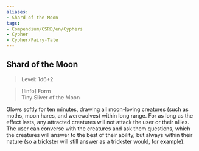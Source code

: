 ```yaml
---
aliases:
- Shard of the Moon
tags:
- Compendium/CSRD/en/Cyphers
- Cypher
- Cypher/Fairy-Tale
---
```


  
## Shard of the Moon  
>Level: 1d6+2  
  
>[!info] Form  
>Tiny Sliver of the Moon
  
Glows softly for ten minutes, drawing all moon-loving creatures (such as moths, moon hares, and werewolves) within long range. For as long as the effect lasts, any attracted creatures will not attack the user or their allies. The user can converse with the creatures and ask them questions, which the creatures will answer to the best of their ability, but always within their nature (so a trickster will still answer as a trickster would, for example).